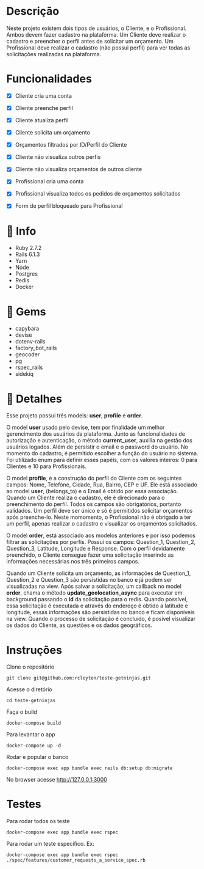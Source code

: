 # Descrição

Neste projeto existem dois tipos de usuários, o Cliente, e o Profissional. Ambos devem fazer cadastro na plataforma. Um Cliente deve realizar o cadastro
e preencher o perfil antes de solicitar um orçamento. Um Profissional deve realizar o cadastro (não possui perfil) para ver todas as solicitações realizadas na plataforma.

# Funcionalidades

- [X] Cliente cria uma conta
- [X] Cliente preenche perfil
- [X] Cliente atualiza perfil
- [X] Cliente solicita um orçamento
- [X] Orçamentos filtrados por ID/Perfil do Cliente
- [X] Cliente não visualiza outros perfis
- [X] Cliente não visualiza orçamentos de outros cliente
- [X] Profissional cria uma conta
- [X] Profissional visualiza todos os pedidos de orçamentos solicitados
- [X] Form de perfil bloqueado para Profissional


# :pushpin: Info
* Ruby 2.7.2
* Rails 6.1.3
* Yarn
* Node
* Postgres
* Redis
* Docker

# :gem: Gems 
* capybara
* devise
* dotenv-rails
* factory_bot_rails
* geocoder
* pg
* rspec_rails
* sidekiq

# :rocket: Detalhes

Esse projeto possui três models: **user**, **profile** e **order**.

O model **user** usado pelo devise, tem por finalidade um melhor gerencimento dos
usuários da plataforma. Junto as funcionalidades de autorização e autenticação,
o método **current_user**, auxilia na gestão dos usuários logados. Além de 
persistir o email e o password do usuário. No momento do cadastro, é permitido 
escolher a função do usuário no sistema. Foi utilizado enum para definir esses 
papéis, com os valores inteiros: 0 para Clientes e 10 para Profissionais.

O model **profile**, é a construção do perfil do Cliente com os seguintes campos:
Nome, Telefone, Cidade, Rua, Bairro, CEP e UF. Ele está associado ao model **user**,
(belongs_to) e o Email é obtido por essa associação. Quando um Cliente realiza o 
cadastro, ele é direcionado para o preenchimento do perfil. Todos os campos são
obrigatórios, portanto validados. Um perfil deve ser único e só é permitidos solicitar
orçamentos após preenche-lo. Neste momomento, o Profissional não é obrigado a ter
um perfil, apenas realizar o cadastro e visualizar os orçamentos solicitados.

O model **order**, está associado aos modelos anteriores e por isso podemos filtrar
as solicitações por perfis. Possui os campos: Question_1, Question_2, Question_3,
Latitude, Longitude e Response. Com o perfil devidamente preenchido, o Cliente consegue fazer
uma solicitação inserindo as informações necessárias nos três primeiros campos.

Quando um Cliente solicita um orçamento, as informações de Question_1, 
Question_2 e Question_3 são persistidas no banco e já podem ser visualizadas na view.
Após salvar a solicitação, um callback no model **order**, chama o método **update_geolocation_async** 
para executar em background passando o **id** da solicitação para o redis. Quando possível,
essa solicitação é executada e através do endereço é obtido a latitude e longitude,
essas informações são persistidas no banco e ficam disponíveis na view. Quando o processo de
solicitação é concluído, é posível visualizar os dados do Cliente, as questões e os dados geográficos.

# Instruções
Clone o repositório 
```
git clone git@github.com:rcleyton/teste-getninjas.git
```
Acesse o diretório 
```
cd teste-getninjas
```
Faça o build 
```
docker-compose build
```
Para levantar o app
```
docker-compose up -d
```
Rodar e popular o banco
```
docker-compose exec app bundle exec rails db:setup db:migrate
```
No browser acesse http://127.0.0.1:3000

# Testes

Para rodar todos os teste
```
docker-compose exec app bundle exec rspec
```
Para rodar um teste específico. Ex:
```
docker-compose exec app bundle exec rspec ./spec/features/customer_requests_a_service_spec.rb  
```